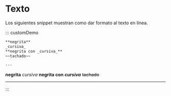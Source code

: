 <!-- markdownlint-disable MD031-->

# Texto

Los siguientes snippet muestran como dar formato al texto en línea.

::: customDemo

```markdown
**negrita**
_cursiva_
**negrita con _cursiva_**
~~tachado~~

---

```

**negrita**
_cursiva_
**negrita con _cursiva_**
~~tachado~~

---

:::

